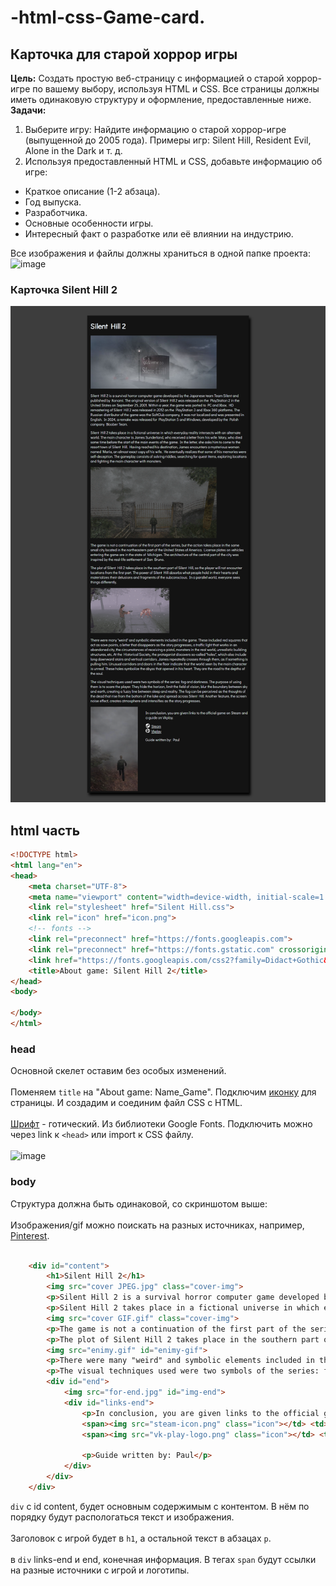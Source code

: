 # -html-css-Game-card.
## Карточка для старой хоррор игры
**Цель:** Создать простую веб-страницу с информацией о старой хоррор-игре по вашему выбору, используя HTML и CSS. Все страницы должны иметь одинаковую структуру и оформление, предоставленные ниже.
**Задачи:**
1. Выберите игру: Найдите информацию о старой хоррор-игре (выпущенной до 2005 года). Примеры игр: Silent Hill, Resident Evil, Alone in the Dark и т. д.
2. Используя предоставленный HTML и CSS, добавьте информацию об игре:
* Краткое описание (1-2 абзаца).
* Год выпуска.
* Разработчика.
* Основные особенности игры.
* Интересный факт о разработке или её влиянии на индустрию.

Все изображения и файлы должны храниться в одной папке проекта: <br>
![image](https://github.com/user-attachments/assets/661bbfc8-356a-42d8-946a-dbda34369e8c)

### Карточка Silent Hill 2
<img src="https://github.com/TeachKait20/NoneCode/blob/main/games+git/About%20game_%20Silent%20Hill%202.png?raw=true">

## html часть
```html
<!DOCTYPE html>
<html lang="en">
<head>
    <meta charset="UTF-8">
    <meta name="viewport" content="width=device-width, initial-scale=1.0">
    <link rel="stylesheet" href="Silent Hill.css">
    <link rel="icon" href="icon.png">
    <!-- fonts -->
    <link rel="preconnect" href="https://fonts.googleapis.com">
    <link rel="preconnect" href="https://fonts.gstatic.com" crossorigin>
    <link href="https://fonts.googleapis.com/css2?family=Didact+Gothic&display=swap" rel="stylesheet">
    <title>About game: Silent Hill 2</title>
</head>
<body>

</body>
</html>
```

### head
Основной скелет оставим без особых изменений. <br><br>
Поменяем `title` на "About game: Name_Game". Подключим [иконку](https://github.com/TeachKait20/NoneCode/blob/main/games+git/icon.png?raw=true) для страницы. И создадим и соединим файл CSS с HTML. <br><br>
[Шрифт](https://fonts.google.com/selection/embed) - готический. Из библиотеки Google Fonts. Подключить можно через link к `<head>` или import к CSS файлу. <br><br>
![image](https://github.com/user-attachments/assets/9f03ca53-2398-471c-9a23-57e9e981d592)

### body
Структура должна быть одинаковой, со скриншотом выше: <br><br>
Изображения/gif можно поискать на разных источниках, например, [Pinterest](https://ru.pinterest.com/). <br><br>

```html
    <div id="content">
        <h1>Silent Hill 2</h1>
        <img src="cover JPEG.jpg" class="cover-img">
        <p>Silent Hill 2 is a survival horror computer game developed by the Japanese team Team Silent and published by Konami. The original version of Silent Hill 2 was released on the PlayStation 2 in the United States on September 25, 2001. Within a year, the game was ported to PC and Xbox. HD remastering of Silent Hill 2 was released in 2012 on the PlayStation 3 and Xbox 360 platforms. The Russian distributor of the game was the SoftClub company, it was not localized and was presented in English. In 2024, a remake was released for PlayStation 5 and Windows, developed by the Polish company Bloober Team.</p>
        <p>Silent Hill 2 takes place in a fictional universe in which everyday reality intersects with an alternate world. The main character is James Sunderland, who received a letter from his wife Mary, who died some time before the start of the main events of the game. In the letter, she asks him to come to the resort town of Silent Hill. Having reached his destination, James encounters a mysterious woman named Maria, an almost exact copy of his wife. He eventually realizes that some of his memories were self-deception. The gameplay consists of solving riddles, searching for quest items, exploring locations and fighting the main character with monsters.</p>
        <img src="cover GIF.gif" class="cover-img">
        <p>The game is not a continuation of the first part of the series, but the action takes place in the same small city located in the northeastern part of the United States of America. License plates on vehicles entering the game are in the state of Michigan. The architecture of the central part of the city was inspired by the real-life settlement of San Bruno.</p>
        <p>The plot of Silent Hill 2 takes place in the southern part of Silent Hill, so the player will not encounter locations from the first part. The power of Silent Hill absorbs what people hold in their hearts and materializes their delusions and fragments of the subconscious. In a parallel world, everyone sees things differently.</p>
        <img src="enimy.gif" id="enimy-gif">
        <p>There were many "weird" and symbolic elements included in the game. These included red squares that act as save points, a letter that disappears as the story progresses, a traffic light that works in an abandoned city, the circumstances of receiving a pistol, monsters in the real world, unrealistic building structures, etc. At the Historical Society, the protagonist discovers so-called "holes", which also include long downward stairs and vertical corridors. James repeatedly crosses through them, as if something is pulling him. Unusual corridors and doors in the floor indicate that the world seen by the main character is unreal. These holes symbolize the abyss that opened in his heart. They are the road to the depths of the soul.</p>
        <p>The visual techniques used were two symbols of the series: fog and darkness. The purpose of using them is to scare the player. They hide the horizon, limit the field of vision, blur the boundary between sky and earth, creating a fuzzy line between sleep and reality. The fog can be perceived as the thoughts of the dead that rise from the bottom of the lake and spread across Silent Hill. Another feature, the screen noise effect, creates atmosphere and intensifies as the story progresses.</p>
        <div id="end">
            <img src="for-end.jpg" id="img-end">
            <div id="links-end">
                <p>In conclusion, you are given links to the official game on Steam and a guide on Vkplay.</p>
                <span><img src="steam-icon.png" class="icon"></td> <td><a href="https://store.steampowered.com/app/2124490/SILENT_HILL_2/?l=russian" target="_blank">Steam</a></span> <br>
                <span><img src="vk-play-logo.png" class="icon"></td> <td><a href="https://media.vkplay.ru/articles/secret/polnoe-prokhozhdenie-silent-hill-2-gaid-po-igre/" target="_blank">Vkplay</a></span>
                
                <p>Guide written by: Paul</p>
            </div>
        </div>
    </div>
```
`div` с id content, будет основным содержимым с контентом. В нём по порядку будут распологаться текст и изображения. <br><br>
Заголовок с игрой будет в `h1`, а остальной текст в абзацах `p`. <br><br>
в `div` links-end и end, конечная информация.
В тегах `span` будут ссылки на разные источники с игрой и логотипы. <br><br>
